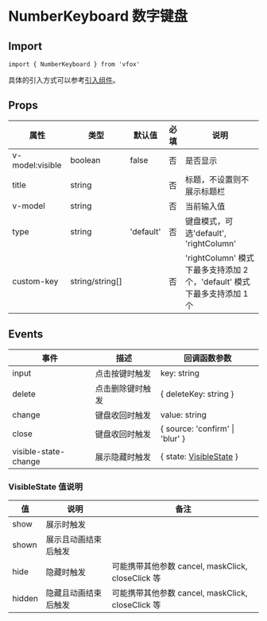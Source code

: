 # NumberKeyboard 数字键盘

## Import

```
import { NumberKeyboard } from 'vfox'
```

具体的引入方式可以参考[引入组件](../guide/import.md)。

## Props

| 属性            | 类型            | 默认值    | 必填 | 说明                                                                     |
| --------------- | --------------- | --------- | ---- | ------------------------------------------------------------------------ |
| v-model:visible | boolean         | false     | 否   | 是否显示                                                                 |
| title           | string          |           | 否   | 标题，不设置则不展示标题栏                                               |
| v-model         | string          |           | 否   | 当前输入值                                                               |
| type            | string          | 'default' | 否   | 键盘模式，可选'default', 'rightColumn'                                   |
| custom-key      | string/string[] |           | 否   | 'rightColumn' 模式下最多支持添加 2 个，'default' 模式下最多支持添加 1 个 |

## Events

| 事件                 | 描述             | 回调函数参数                                                       |
| -------------------- | ---------------- | ------------------------------------------------------------------ |
| input                | 点击按键时触发   | key: string                                                        |
| delete               | 点击删除键时触发 | { deleteKey: string }                                              |
| change               | 键盘收回时触发   | value: string                                                      |
| close                | 键盘收回时触发   | { source: 'confirm' \| 'blur' }                                    |
| visible-state-change | 展示隐藏时触发   | { state: [VisibleState](./NumberKeyboard.md#visiblestate-值说明) } |

### VisibleState 值说明

| 值     | 说明                 | 备注                                              |
| ------ | -------------------- | ------------------------------------------------- |
| show   | 展示时触发           |                                                   |
| shown  | 展示且动画结束后触发 |                                                   |
| hide   | 隐藏时触发           | 可能携带其他参数 cancel, maskClick, closeClick 等 |
| hidden | 隐藏且动画结束后触发 | 可能携带其他参数 cancel, maskClick, closeClick 等 |
